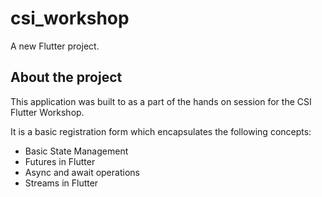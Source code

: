 # csi_workshop

A new Flutter project.

## About the project

This application was built to as a part of the hands on session for the CSI Flutter Workshop.

It is a basic registration form which encapsulates the following concepts:

* Basic State Management
* Futures in Flutter
* Async and await operations
* Streams in Flutter
